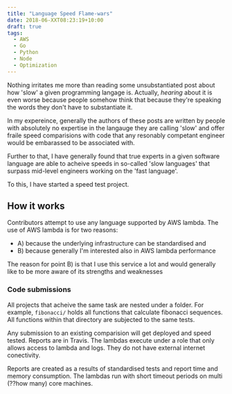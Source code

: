 ```yaml
---
title: "Language Speed Flame-wars"
date: 2018-06-XXT08:23:19+10:00
draft: true
tags:
  - AWS
  - Go
  - Python
  - Node
  - Optimization
---
```


Nothing irritates me more than reading some unsubstantiated post about how 'slow' a given programming langage is.  Actually, *hearing* about it is even worse because people somehow think that because they're speaking the words they don't have to substantiate it.

In my expereince, generally the authors of these posts are written by people with absolutely no expertise in the langauge they are calling 'slow' and offer fraile speed comparisions with code that any resonably competant engineer would be embarassed to be associated with.

Further to that, I have generally found that true experts in a given software language are able to acheive speeds in so-called 'slow languages' that surpass mid-level engineers working on the 'fast language'.

To this, I have started a speed test project.

## How it works

Contributors attempt to use any language supported by AWS lambda.  The use of AWS lambda is for two reasons:

- A) because the underlying infrastructure can be standardised and
- B) because generally I'm interested also in AWS lambda performance

The reason for point B) is that I use this service a lot and would generally like to be more aware of its strengths and weaknesses

### Code submissions

All projects that acheive the same task are nested under a folder.  For example, `fibonacci/` holds all functions that calculate fibonacci sequences.  All functions within that directory are subjected to the same tests.

Any submission to an existing comparision will get deployed and speed tested.  Reports are in Travis.  The lambdas execute under a role that only allows access to lambda and logs.  They do not have external internet conectivity.

Reports are created as a results of standardised tests and report time and memory consumption.  The lambdas run with short timeout periods on multi (??how many) core machines.
